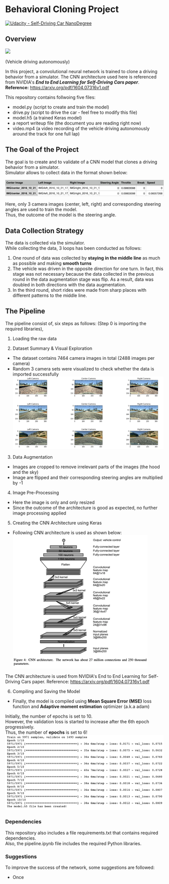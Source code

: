 # Behavioral Cloning Project

[![Udacity - Self-Driving Car NanoDegree](https://s3.amazonaws.com/udacity-sdc/github/shield-carnd.svg)](http://www.udacity.com/drive)

Overview
---
![](img/sample.gif)

(Vehicle driving autonomously)

In this project, a convolutional neural network is trained to clone a driving behavior from a simulator.
The CNN architecture used here is referenced from NVIDIA's ***End to End Learning for Self-Driving Cars paper***.   
**Reference:** https://arxiv.org/pdf/1604.07316v1.pdf

This repository contains follwoing five files: 
* model.py (script to create and train the model)
* drive.py (script to drive the car - feel free to modify this file)
* model.h5 (a trained Keras model)
* a report writeup file (the document you are reading right now)
* video.mp4 (a video recording of the vehicle driving autonomously around the track for one full lap)


The Goal of the Project 
---
The goal is to create and to validate of a CNN model that clones a driving behavior from a simulator.  
Simulator allows to collect data in the format shown below:

![](img/dataframe.png)

Here, only 3 camera images (center, left, right) and corresponding steering angles are used to train the model.  
Thus, the outcome of the model is the steering angle.  


Data Collection Strategy
---
The data is collected via the simulator.  
While collecting the data, 3 loops has been conducted as follows:
1. One round of data was collected by **staying in the middle line** as much as possible and making **smooth turns**
2. The vehicle was driven in the opposite direction for one turn. In fact, this stage was not necessary because the data collected in the previous round in the data augmentation stage was flip. As a result, data was doubled in both directions with the data augmentation.
3. In the third round, short rides were made from sharp places with different patterns to the middle line.


The Pipeline
---
The pipeline consist of, six steps as follows: (Step 0 is importing the required libraries),  
1. Loading the raw data

2. Dataset Summary & Visual Exploration
* The dataset contains 7464 camera images in total (2488 images per camera)
* Random 3 camera sets were visualized to check whether the data is imported successfully  
![](img/exploration.png)

3. Data Augmentation
* Images are cropped to remove irrelevant parts of the images (the hood and the sky)
* Image are flipped and their corresponding steering angles are multiplied by -1

4. Image Pre-Processing
* Here the image is only and only resized
* Since the outcome of the architecture is good as expected, no further image processing applied

5. Creating the CNN Architecture using Keras
* Following CNN architecture is used as shown below:
![](img/cnn.png)

The CNN architecture is used from NVIDIA's End to End Learning for Self-Driving Cars paper.
Reference: https://arxiv.org/pdf/1604.07316v1.pdf

6. Compiling and Saving the Model
* Finally, the model is compiled using **Mean Square Error (MSE)** loss function and **Adaptive moment estimation** optimizer (a.k.a adam)  

Initially, the number of epochs is set to 10.  
However, the validation loss is started to increase after the 6th epoch progressively.  
Thus, the number of **epochs** is set to 6!  
![](img/epochs10.png)


### Dependencies
This repository also includes a file requirements.txt that contains required dependencies.  
Also, the pipeline.ipynb file includes the required Python libraries.

### Suggestions
To improve the success of the network, some suggestions are followed:
* Once

